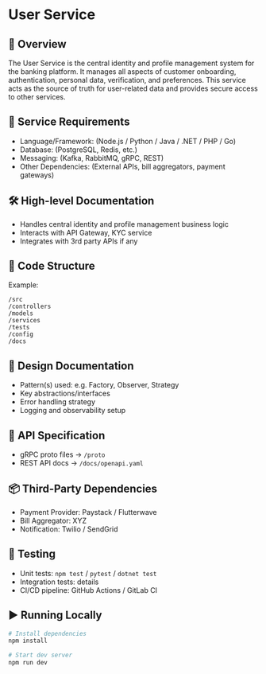 # User Service

## 📌 Overview

The User Service is the central identity and profile management system for the banking platform. It manages all aspects of customer onboarding, authentication, personal data, verification, and preferences. This service acts as the source of truth for user-related data and provides secure access to other services.

## 🚀 Service Requirements
- Language/Framework: (Node.js / Python / Java / .NET / PHP / Go)
- Database: (PostgreSQL, Redis, etc.)
- Messaging: (Kafka, RabbitMQ, gRPC, REST)
- Other Dependencies: (External APIs, bill aggregators, payment gateways)

## 🛠️ High-level Documentation
- Handles central identity and profile management business logic
- Interacts with API Gateway, KYC service
- Integrates with 3rd party APIs if any

## 📂 Code Structure

Example:

```
/src
/controllers
/models
/services
/tests
/config
/docs
```

## 🧩 Design Documentation
- Pattern(s) used: e.g. Factory, Observer, Strategy
- Key abstractions/interfaces
- Error handling strategy
- Logging and observability setup

## 🔌 API Specification
- gRPC proto files → `/proto`
- REST API docs → `/docs/openapi.yaml`

## 📦 Third-Party Dependencies
- Payment Provider: Paystack / Flutterwave
- Bill Aggregator: XYZ
- Notification: Twilio / SendGrid

## 🧪 Testing
- Unit tests: `npm test` / `pytest` / `dotnet test`
- Integration tests: details
- CI/CD pipeline: GitHub Actions / GitLab CI

## ▶️ Running Locally
```bash
# Install dependencies
npm install

# Start dev server
npm run dev
```